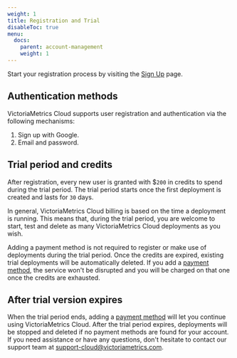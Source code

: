 ```yaml
---
weight: 1
title: Registration and Trial
disableToc: true
menu:
  docs:
    parent: account-management
    weight: 1
---
```


Start your registration process by visiting the [Sign Up](https://console.victoriametrics.cloud/signUp?utm_source=website&utm_campaign=docs_registration_and_trial) page.

## Authentication methods

VictoriaMetrics Cloud supports user registration and authentication via the following mechanisms:

1. Sign up with Google.
2. Email and password.


## Trial period and credits

After registration, every new user is granted with $`200` in credits to spend during the trial period.
The trial period starts once the first deployment is created and lasts for `30` days.

In general, VictoriaMetrics Cloud billing is based on the time a deployment is running.
This means that, during the trial period, you are welcome to start, test and delete as many VictoriaMetrics
Cloud deployments as you wish.

Adding a payment method is not required to register or make use of deployments during the trial period. Once the credits are expired,
existing trial deployments will be automatically deleted. If you add a [payment method](https://docs.victoriametrics.com/victoriametrics-cloud/billing/#payment-methods),
the service won't be disrupted and you will be charged on that one once the credits are exhausted.

## After trial version expires
When the trial period ends, adding a [payment method](https://docs.victoriametrics.com/victoriametrics-cloud/billing/#payment-methods) will let you continue
using VictoriaMetrics Cloud. After the trial period expires, deployments will be stopped and deleted if no payment methods are found for your account. If you need assistance or have any questions, don't hesitate to contact our support team at support-cloud@victoriametrics.com.
